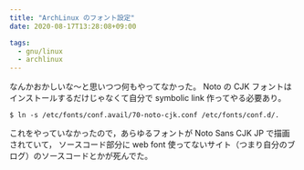 ```yaml
---
title: "ArchLinux のフォント設定"
date: 2020-08-17T13:28:08+09:00

tags:
  - gnu/linux
  - archlinux
---
```


なんかおかしいな〜と思いつつ何もやってなかった。
Noto の CJK フォントはインストールするだけじゃなくて自分で symbolic link 作ってやる必要あり。

```
$ ln -s /etc/fonts/conf.avail/70-noto-cjk.conf /etc/fonts/conf.d/.
```

これをやっていなかったので，あらゆるフォントが Noto Sans CJK JP で描画されていて，
ソースコード部分に web font 使ってないサイト（つまり自分のブログ）のソースコードとかが死んでた。
